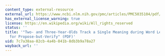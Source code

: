 ```yaml
---
content_type: external-resource
external_url: https://www.ncbi.nlm.nih.gov/pmc/articles/PMC5035104/pdf/nihms-783455.pdf
has_external_license_warning: true
license: https://en.wikipedia.org/wiki/All_rights_reserved
status: ''
title: '"Two- and Three-Year-Olds Track a Single Meaning during Word Learning: Evidence
  for Propose-but-Verify" (PDF)'
uid: 7c7a38aa-82cb-4a4b-841b-8db3b9a78a27
wayback_url: ''
---
```

